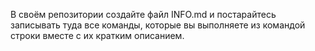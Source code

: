 В своём репозитории создайте файл INFO.md и постарайтесь записывать туда все команды, которые вы выполняете из командой строки вместе с их кратким описанием.
